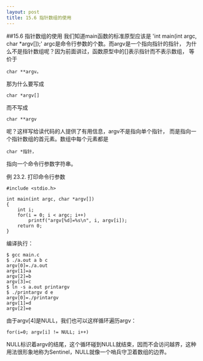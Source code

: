 ```yaml
---
layout: post
title: 15.6 指针数组的使用 
---
```

##15.6 指针数组的使用
我们知道main函数的标准原型应该是 
'int main(int argc, char \*argv[]);' 
argc是命令行参数的个数。而argv是一个指向指针的指针，
为什么不是指针数组呢？因为前面讲过，函数原型中的[]表示指针而不表示数组，
等价于

	char **argv。

那为什么要写成

	char *argv[]

而不写成

	char **argv

呢？这样写给读代码的人提供了有用信息，argv不是指向单个指针，
而是指向一个指针数组的首元素。数组中每个元素都是

	char *指针，

指向一个命令行参数字符串。

例 23.2. 打印命令行参数

	#include <stdio.h>

	int main(int argc, char *argv[])
	{
		int i;
		for(i = 0; i < argc; i++)
			printf("argv[%d]=%s\n", i, argv[i]);
		return 0;
	}


编译执行：

	$ gcc main.c
	$ ./a.out a b c
	argv[0]=./a.out
	argv[1]=a
	argv[2]=b
	argv[3]=c
	$ ln -s a.out printargv
	$ ./printargv d e 
	argv[0]=./printargv
	argv[1]=d
	argv[2]=e

由于argv[4]是NULL，我们也可以这样循环遍历argv：

	for(i=0; argv[i] != NULL; i++)

NULL标识着argv的结尾，这个循环碰到NULL就结束，因而不会访问越界，这种用法很形象地称为Sentinel，NULL就像一个哨兵守卫着数组的边界。
